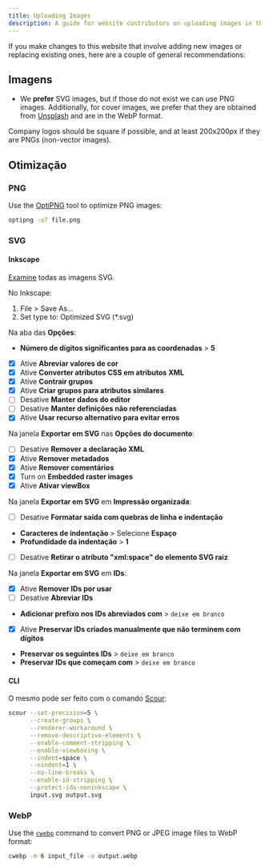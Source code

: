 ```yaml
---
title: Uploading Images
description: A guide for website contributors on uploading images in the proper format and location.
---
```


If you make changes to this website that involve adding new images or replacing existing ones, here are a couple of general recommendations:

## Imagens

- We **prefer** SVG images, but if those do not exist we can use PNG images. Additionally, for cover images, we prefer that they are obtained from [Unsplash](https://unsplash.com) and are in the WebP format.

Company logos should be square if possible, and at least 200x200px if they are PNGs (non-vector images).

## Otimização

### PNG

Use the [OptiPNG](https://sourceforge.net/projects/optipng) tool to optimize PNG images:

```bash
optipng -o7 file.png
```

### SVG

#### Inkscape

[Examine](https://github.com/scour-project/scour) todas as imagens SVG.

No Inkscape:

1. File > Save As...
2. Set type to: Optimized SVG (*.svg)

Na aba das **Opções**:

- **Número de dígitos significantes para as coordenadas** > **5**
- [x] Ative **Abreviar valores de cor**
- [x] Ative **Converter atributos CSS em atributos XML**
- [x] Ative **Contrair grupos**
- [x] Ative **Criar grupos para atributos similares**
- [ ] Desative **Manter dados do editor**
- [ ] Desative **Manter definições não referenciadas**
- [x] Ative **Usar recurso alternativo para evitar erros**

Na janela **Exportar em SVG** nas **Opções do documento**:

- [ ] Desative **Remover a declaração XML**
- [x] Ative **Remover metadados**
- [x] Ative **Remover comentários**
- [x] Turn on **Embedded raster images**
- [x] Ative **Ativar viewBox**

Na janela **Exportar em SVG** em **Impressão organizada**:

- [ ] Desative **Formatar saída com quebras de linha e indentação**
- **Caracteres de indentação** > Selecione **Espaço**
- **Profundidade da indentação** > **1**
- [ ] Desative **Retirar o atributo "xml:space" do elemento SVG raiz**

Na janela **Exportar em SVG** em **IDs**:

- [x] Ative **Remover IDs por usar**
- [ ] Desative **Abreviar IDs**
- **Adicionar prefixo nos IDs abreviados com** > `deixe em branco`
- [x] Ative **Preservar IDs criados manualmente que não terminem com dígitos**
- **Preservar os seguintes IDs** > `deixe em branco`
- **Preservar IDs que começam com** > `deixe em branco`

#### CLI

O mesmo pode ser feito com o comando [Scour](https://github.com/scour-project/scour):

```bash
scour --set-precision=5 \
      --create-groups \
      --renderer-workaround \
      --remove-descriptive-elements \
      --enable-comment-stripping \
      --enable-viewboxing \
      --indent=space \
      --nindent=1 \
      --no-line-breaks \
      --enable-id-stripping \
      --protect-ids-noninkscape \
      input.svg output.svg
```

### WebP

Use the [`cwebp`](https://developers.google.com/speed/webp/docs/using) command to convert PNG or JPEG image files to WebP format:

```bash
cwebp -m 6 input_file -o output.webp
```
